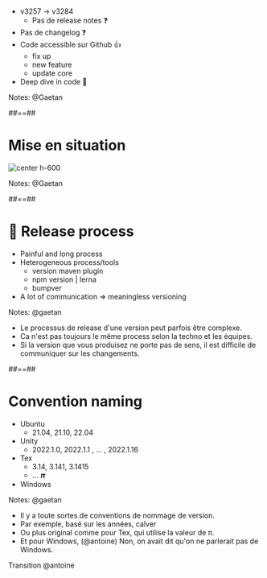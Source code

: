 <!-- .slide -->
# 

* v3257 -> v3284 
  * Pas de release notes ❓
* Pas de changelog ❓
* Code accessible sur Github 👍
  * fix up
  * new feature
  * update core 
* Deep dive in code 🤿
<!-- .element: class="list-fragment" -->

Notes: @Gaetan

##==##

<!-- .slide -->
# Mise en situation

![center h-600](./assets/images/hope.gif)

Notes: @Gaetan

##==##
# 💪 Release process

- Painful and long process
- Heterogeneous process/tools
  - version maven plugin
  - npm version | lerna 
  - bumpver 
- A lot of communication => meaningless versioning
<!-- .element: class="list-fragment" -->


Notes: @gaetan
* Le processus de release d'une version peut parfois être complexe.
* Ca n'est pas toujours le même process selon la techno et les équipes.
* Si la version que vous produisez ne porte pas de sens, il est difficile de communiquer sur les changements.

##==##

# Convention naming

- Ubuntu
  - 21.04, 21.10, 22.04
- Unity
  - 2022.1.0, 2022.1.1 , ... , 2022.1.16
- Tex
  - 3.14, 3.141, 3.1415 
  - ... 𝝅
- Windows
<!-- .element: class="list-fragment" -->

Notes: @gaetan
* Il y a toute sortes de conventions de nommage de version.
* Par exemple, basé sur les années, calver
* Ou plus original comme pour Tex, qui utilise la valeur de π.
* Et pour Windows,  (@antoine) Non, on avait dit qu'on ne parlerait pas de Windows.

Transition @antoine
